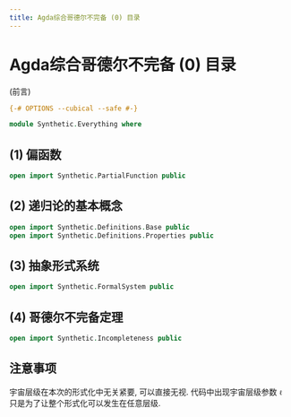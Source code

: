 ```yaml
---
title: Agda综合哥德尔不完备 (0) 目录
---
```


# Agda综合哥德尔不完备 (0) 目录

(前言)

```agda
{-# OPTIONS --cubical --safe #-}

module Synthetic.Everything where
```

## (1) 偏函数

```agda
open import Synthetic.PartialFunction public
```

## (2) 递归论的基本概念

```agda
open import Synthetic.Definitions.Base public
open import Synthetic.Definitions.Properties public
```

## (3) 抽象形式系统

```agda
open import Synthetic.FormalSystem public
```

## (4) 哥德尔不完备定理

```agda
open import Synthetic.Incompleteness public
```

## 注意事项

宇宙层级在本次的形式化中无关紧要, 可以直接无视. 代码中出现宇宙层级参数 `ℓ` 只是为了让整个形式化可以发生在任意层级.
